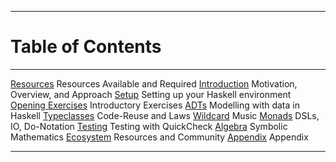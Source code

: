 ----

# Table of Contents

<div class="important">

------------------------------------------      ----------------------------------
[Resources](#required-resources)                Resources Available and Required
[Introduction](#introduction)                   Motivation, Overview, and Approach
[Setup](#setup)                                 Setting up your Haskell environment
[Opening Exercises](#opening-exercises)         Introductory Exercises
[ADTs](#adts-algebraic-data-types)              Modelling with data in Haskell
[Typeclasses](#typeclasses)                     Code-Reuse and Laws
[Wildcard](#wildcard)                           Music
[Monads](#monads)                               DSLs, IO, Do-Notation
[Testing](#exercise---testing)                  Testing with QuickCheck
[Algebra](#exercise---symbolic-differentiation) Symbolic Mathematics
[Ecosystem](#ecosystem)                         Resources and Community
[Appendix](#appendix)                           Appendix
------------------------------------------      ----------------------------------

</div>
